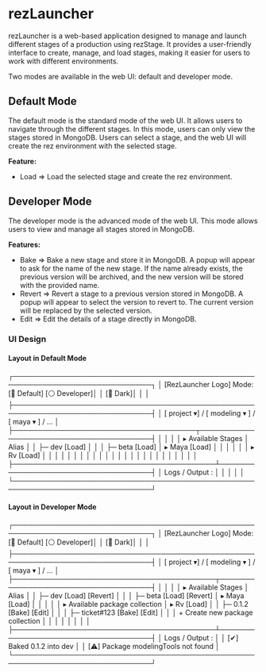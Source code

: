 # rezLauncher

rezLauncher is a web-based application designed to manage and launch different stages of a production using rezStage. It provides a user-friendly interface to create, manage, and load stages, making it easier for users to work with different environments.

Two modes are available in the web UI: default and developer mode.

## Default Mode

The default mode is the standard mode of the web UI. It allows users to navigate through the different stages. In this mode, users can only view the stages stored in MongoDB. Users can select a stage, and the web UI will create the rez environment with the selected stage.

**Feature:**
- Load => Load the selected stage and create the rez environment.

## Developer Mode

The developer mode is the advanced mode of the web UI. This mode allows users to view and manage all stages stored in MongoDB.

**Features:**
- Bake => Bake a new stage and store it in MongoDB. A popup will appear to ask for the name of the new stage. If the name already exists, the previous version will be archived, and the new version will be stored with the provided name.
- Revert => Revert a stage to a previous version stored in MongoDB. A popup will appear to select the version to revert to. The current version will be replaced by the selected version.
- Edit => Edit the details of a stage directly in MongoDB.

### UI Design

#### Layout in Default Mode

┌──────────────────────────────────────────────────────────────────────────────┐
│ [RezLauncher Logo]                         Mode: [🔘 Default] [⚪ Developer]│
│                                                                    [🔘 Dark]│
│                                                                              │
├──────────────────────────────────────────────────────────────────────────────┤
│ [ project ▾] / [ modeling ▾ ] / [ maya ▾ ] / ...                             │
├─────────────────────────────────────┬────────────────────────────────────────┤
│                                         │                                    │
│ ▸ Available Stages                      │               Alias                │
│ ├─ dev                 [Load]           │                                    │
│ ├─ beta                [Load]           │     ▸ Maya                [Load]   │
│                                         │                                    │
│                                         │     ▸ Rv                  [Load]   │
│                                         │                                    │
│                                         │                                    │
│                                         │                                    │
│                                         │                                    │
│                                         │                                    │
│                                         │                                    │
│                                         │                                    │
│                                         │                                    │
├─────────────────────────────────────────┴────────────────────────────────────┤
│ Logs / Output :                                                              │
│                                                                              │
│                                                                              │
└──────────────────────────────────────────────────────────────────────────────┘

#### Layout in Developer Mode

┌──────────────────────────────────────────────────────────────────────────────┐
│ [RezLauncher Logo]                         Mode: [🔘 Default] [⚪ Developer]│
│                                                                    [🔘 Dark]│
│                                                                              │
├──────────────────────────────────────────────────────────────────────────────┤
│ [ project ▾] / [ modeling ▾ ] / [ maya ▾ ] / ...                             │
├─────────────────────────────────────────┬────────────────────────────────────┤
│                                         │                                    │
│ ▸ Available Stages                      │                Alias               │
│ ├─ dev                 [Load] [Revert]  │                                    │
│ ├─ beta                [Load] [Revert]  │      ▸ Maya             [Load]     │
│                                         │                                    │
│ ▸ Available package collection          │      ▸ Rv               [Load]    │
│ ├─ 0.1.2               [Bake] [Edit]    │                                    │
│ ├─ ticket#123          [Bake] [Edit]    │                                    │
│ + Create new package collection         │                                   │
│                                         │                                    │
│                                         │                                    │
├─────────────────────────────────────────┴────────────────────────────────────┤
│ Logs / Output :                                                              │
│ [✔] Baked 0.1.2 into dev                                                     │
│ [⚠] Package modelingTools not found                                         │
└──────────────────────────────────────────────────────────────────────────────┘